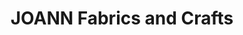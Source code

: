---
title: "JOANN Fabrics and Crafts"
url: /foothill-ranch/joann-fabrics-and-crafts/
shop: Basteln
---